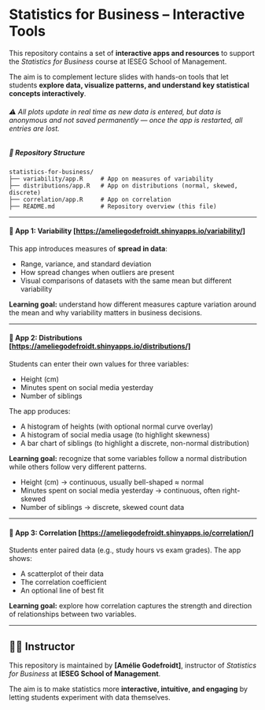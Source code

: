 # Statistics for Business – Interactive Tools

This repository contains a set of **interactive apps and resources** to support the *Statistics for Business* course at IESEG School of Management.  

The aim is to complement lecture slides with hands-on tools that let students **explore data, visualize patterns, and understand key statistical concepts interactively**.

###### ⚠️ _All plots update in real time as new data is entered, but data is anonymous and not saved permanently — once the app is restarted, all entries are lost._

##### 📂 Repository Structure

```text
statistics-for-business/
├── variability/app.R     # App on measures of variability
├── distributions/app.R   # App on distributions (normal, skewed, discrete)
├── correlation/app.R     # App on correlation
├── README.md             # Repository overview (this file)
```


-----

#### 🚀 App 1: Variability [https://ameliegodefroidt.shinyapps.io/variability/]

This app introduces measures of **spread in data**:
- Range, variance, and standard deviation  
- How spread changes when outliers are present  
- Visual comparisons of datasets with the same mean but different variability  

**Learning goal:** understand how different measures capture variation around the mean and why variability matters in business decisions.


---

#### 🚀 App 2: Distributions [https://ameliegodefroidt.shinyapps.io/distributions/]

Students can enter their own values for three variables:
- Height (cm)
- Minutes spent on social media yesterday 
- Number of siblings

The app produces:
- A histogram of heights (with optional normal curve overlay)  
- A histogram of social media usage (to highlight skewness)  
- A bar chart of siblings (to highlight a discrete, non-normal distribution)  

**Learning goal:** recognize that some variables follow a normal distribution while others follow very different patterns.

- Height (cm) → continuous, usually bell-shaped ≈ normal  
- Minutes spent on social media yesterday → continuous, often right-skewed  
- Number of siblings → discrete, skewed count data


---

#### 🚀 App 3: Correlation [https://ameliegodefroidt.shinyapps.io/correlation/]

Students enter paired data (e.g., study hours vs exam grades). The app shows:
- A scatterplot of their data  
- The correlation coefficient  
- An optional line of best fit  

**Learning goal:** explore how correlation captures the strength and direction of relationships between two variables.

---

## 👩‍🏫 Instructor

This repository is maintained by **[Amélie Godefroidt]**, instructor of *Statistics for Business* at **IESEG School of Management**.  

The aim is to make statistics more **interactive, intuitive, and engaging** by letting students experiment with data themselves.
